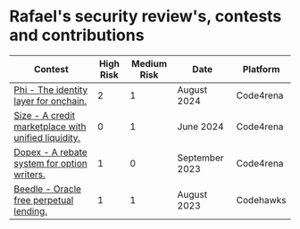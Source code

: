 # Rafael's security review's, contests and contributions

| Contest | High Risk | Medium Risk | Date | Platform |
|--|--|--|--|--|
| [Phi - The identity layer for onchain.](https://code4rena.com/audits/2024-08-phi) | 2 | 1 | August 2024 | Code4rena
| [Size - A credit marketplace with unified liquidity.](https://code4rena.com/audits/2024-06-size) | 0 | 1 | June 2024 | Code4rena
| [Dopex - A rebate system for option writers.](https://code4rena.com/audits/2023-08-dopex) | 1 | 0 | September 2023| Code4rena
| [Beedle - Oracle free perpetual lending.](https://codehawks.cyfrin.io/c/2023-07-beedle) | 1 | 1 | August 2023 | Codehawks
